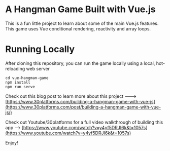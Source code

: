 # A Hangman Game Built with Vue.js

This is a fun little project to learn about some of the main Vue.js features. This game uses Vue conditional rendering, reactivity and array loops.

# Running Locally

After cloning this repository, you can run the game locally using a local, hot-reloading web server

```
cd vue-hangman-game
npm install
npm run serve
```

Check out this blog post to learn more about this project ---> [https://www.30platforms.com/building-a-hangman-game-with-vue-js](https://www.30platforms.com/post/building-a-hangman-game-with-vue-js/)

Check out Youtube/30platforms for a full video walkthrough of building this app --> [https://www.youtube.com/watch?v=y4yf5DRJI6k&t=1057s](https://www.youtube.com/watch?v=y4yf5DRJI6k&t=1057s)

Enjoy!